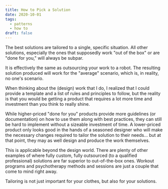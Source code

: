 ```yaml
---
title: How to Pick a Solution
date: 2020-10-01
tags:
  - patterns
  - how to
draft: false
---
```

The best solutions are tailored to a single, specific situation. All other solutions, especially the ones that supposedly work "out of the box" or are "done for you," will always be subpar. 
<!-- excerpt -->

It is effectively the same as outsourcing your work to a robot. The resulting solution produced will work for the "average" scenario, which is, in reality, no one's scenario.

When thinking about the (design) work that I do, I realized that I could provide a template and a list of rules and principles to follow, but the reality is that you would be getting a product that requires a lot more time and investment than you think to really shine. 

While higher-priced "done for you" products provide more guidelines (or documentation) on how to use them along with best practices, they can still be hard to implement without a sizeable investment of time. A lower-priced product only looks good in the hands of a seasoned designer who will make the necessary changes required to tailor the solution to their needs... but at that point, they may as well design and produce the work themselves.

This is applicable beyond the design world. There are plenty of other examples of where fully custom, fully outsourced (to a qualified professional) solutions are far superior to out-of-the-box ones. Workout programs and psychotherapy methods and sessions are just a couple that come to mind right away.

Tailoring is not just important for your clothes, but also for your solutions.